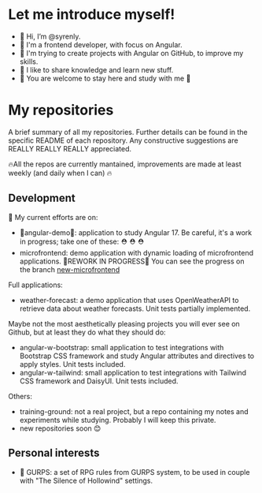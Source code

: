 # Let me introduce myself!

- 👋 Hi, I’m @syrenly.
- 🌸 I'm a frontend developer, with focus on Angular.
- 🌱 I'm trying to create projects with Angular on GitHub, to improve my skills.
- 🥰 I like to share knowledge and learn new stuff.
- 🤗 You are welcome to stay here and study with me 🤗

# My repositories

A brief summary of all my repositories. Further details can be found in the specific README of each repository. Any constructive suggestions are REALLY REALLY REALLY appreciated. 

🔥All the repos are currently mantained, improvements are made at least weekly (and daily when I can) 🔥

## Development

💪 My current efforts are on:
- 🚧angular-demo🚧: application to study Angular 17. Be careful, it's a work in progress; take one of these: ⛑️ ⛑️ ⛑️
- microfrontend: demo application with dynamic loading of microfrontend applications. 🚧REWORK IN PROGRESS🚧 You can see the progress on the branch [new-microfrontend](https://github.com/syrenly/microfrontend/tree/new-microfrontend)

Full applications:
- weather-forecast: a demo application that uses OpenWeatherAPI to retrieve data about weather forecasts. Unit tests partially implemented.

 Maybe not the most aesthetically pleasing projects you will ever see on Github, but at least they do what they should do:
- angular-w-bootstrap: small application to test integrations with Bootstrap CSS framework and study Angular attributes and directives to apply styles. Unit tests included.
- angular-w-tailwind: small application to test integrations with Tailwind CSS framework and DaisyUI. Unit tests included.

Others:
- training-ground: not a real project, but a repo containing my notes and experiments while studying. Probably I will keep this private.
- new repositories soon 😊

## Personal interests

- 🎲 GURPS: a set of RPG rules from GURPS system, to be used in couple with "The Silence of Hollowind" settings.
